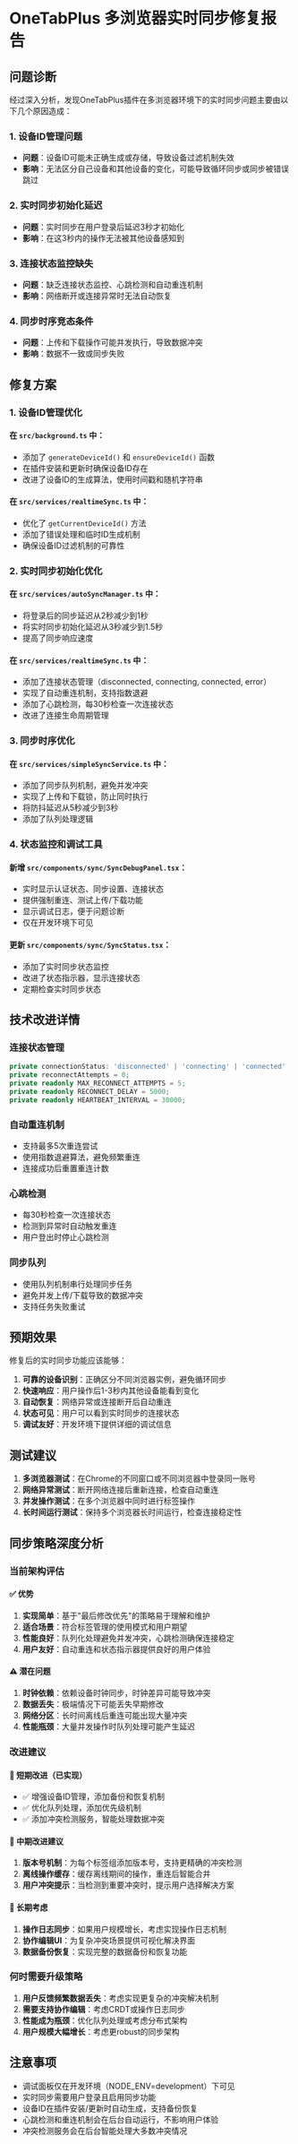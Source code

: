 # OneTabPlus 多浏览器实时同步修复报告

## 问题诊断

经过深入分析，发现OneTabPlus插件在多浏览器环境下的实时同步问题主要由以下几个原因造成：

### 1. 设备ID管理问题
- **问题**：设备ID可能未正确生成或存储，导致设备过滤机制失效
- **影响**：无法区分自己设备和其他设备的变化，可能导致循环同步或同步被错误跳过

### 2. 实时同步初始化延迟
- **问题**：实时同步在用户登录后延迟3秒才初始化
- **影响**：在这3秒内的操作无法被其他设备感知到

### 3. 连接状态监控缺失
- **问题**：缺乏连接状态监控、心跳检测和自动重连机制
- **影响**：网络断开或连接异常时无法自动恢复

### 4. 同步时序竞态条件
- **问题**：上传和下载操作可能并发执行，导致数据冲突
- **影响**：数据不一致或同步失败

## 修复方案

### 1. 设备ID管理优化

#### 在 `src/background.ts` 中：
- 添加了 `generateDeviceId()` 和 `ensureDeviceId()` 函数
- 在插件安装和更新时确保设备ID存在
- 改进了设备ID的生成算法，使用时间戳和随机字符串

#### 在 `src/services/realtimeSync.ts` 中：
- 优化了 `getCurrentDeviceId()` 方法
- 添加了错误处理和临时ID生成机制
- 确保设备ID过滤机制的可靠性

### 2. 实时同步初始化优化

#### 在 `src/services/autoSyncManager.ts` 中：
- 将登录后的同步延迟从2秒减少到1秒
- 将实时同步初始化延迟从3秒减少到1.5秒
- 提高了同步响应速度

#### 在 `src/services/realtimeSync.ts` 中：
- 添加了连接状态管理（disconnected, connecting, connected, error）
- 实现了自动重连机制，支持指数退避
- 添加了心跳检测，每30秒检查一次连接状态
- 改进了连接生命周期管理

### 3. 同步时序优化

#### 在 `src/services/simpleSyncService.ts` 中：
- 添加了同步队列机制，避免并发冲突
- 实现了上传和下载锁，防止同时执行
- 将防抖延迟从5秒减少到3秒
- 添加了队列处理逻辑

### 4. 状态监控和调试工具

#### 新增 `src/components/sync/SyncDebugPanel.tsx`：
- 实时显示认证状态、同步设置、连接状态
- 提供强制重连、测试上传/下载功能
- 显示调试日志，便于问题诊断
- 仅在开发环境下可见

#### 更新 `src/components/sync/SyncStatus.tsx`：
- 添加了实时同步状态监控
- 改进了状态指示器，显示连接状态
- 定期检查实时同步状态

## 技术改进详情

### 连接状态管理
```typescript
private connectionStatus: 'disconnected' | 'connecting' | 'connected' | 'error' = 'disconnected';
private reconnectAttempts = 0;
private readonly MAX_RECONNECT_ATTEMPTS = 5;
private readonly RECONNECT_DELAY = 5000;
private readonly HEARTBEAT_INTERVAL = 30000;
```

### 自动重连机制
- 支持最多5次重连尝试
- 使用指数退避算法，避免频繁重连
- 连接成功后重置重连计数

### 心跳检测
- 每30秒检查一次连接状态
- 检测到异常时自动触发重连
- 用户登出时停止心跳检测

### 同步队列
- 使用队列机制串行处理同步任务
- 避免并发上传/下载导致的数据冲突
- 支持任务失败重试

## 预期效果

修复后的实时同步功能应该能够：

1. **可靠的设备识别**：正确区分不同浏览器实例，避免循环同步
2. **快速响应**：用户操作后1-3秒内其他设备能看到变化
3. **自动恢复**：网络异常或连接断开后自动重连
4. **状态可见**：用户可以看到实时同步的连接状态
5. **调试友好**：开发环境下提供详细的调试信息

## 测试建议

1. **多浏览器测试**：在Chrome的不同窗口或不同浏览器中登录同一账号
2. **网络异常测试**：断开网络连接后重新连接，检查自动重连
3. **并发操作测试**：在多个浏览器中同时进行标签操作
4. **长时间运行测试**：保持多个浏览器长时间运行，检查连接稳定性

## 同步策略深度分析

### 当前架构评估

#### ✅ 优势
1. **实现简单**：基于"最后修改优先"的策略易于理解和维护
2. **适合场景**：符合标签管理的使用模式和用户期望
3. **性能良好**：队列化处理避免并发冲突，心跳检测确保连接稳定
4. **用户友好**：自动重连和状态指示器提供良好的用户体验

#### ⚠️ 潜在问题
1. **时钟依赖**：依赖设备时钟同步，时钟差异可能导致冲突
2. **数据丢失**：极端情况下可能丢失早期修改
3. **网络分区**：长时间离线后重连可能出现大量冲突
4. **性能瓶颈**：大量并发操作时队列处理可能产生延迟

### 改进建议

#### 🎯 短期改进（已实现）
- ✅ 增强设备ID管理，添加备份和恢复机制
- ✅ 优化队列处理，添加优先级机制
- ✅ 添加冲突检测服务，智能处理数据冲突

#### 🔄 中期改进建议
1. **版本号机制**：为每个标签组添加版本号，支持更精确的冲突检测
2. **离线操作缓存**：缓存离线期间的操作，重连后智能合并
3. **用户冲突提示**：当检测到重要冲突时，提示用户选择解决方案

#### 🚀 长期考虑
1. **操作日志同步**：如果用户规模增长，考虑实现操作日志机制
2. **协作编辑UI**：为复杂冲突场景提供可视化解决界面
3. **数据备份恢复**：实现完整的数据备份和恢复功能

### 何时需要升级策略

1. **用户反馈频繁数据丢失**：考虑实现更复杂的冲突解决机制
2. **需要支持协作编辑**：考虑CRDT或操作日志同步
3. **性能成为瓶颈**：优化队列处理或考虑分布式架构
4. **用户规模大幅增长**：考虑更robust的同步架构

## 注意事项

- 调试面板仅在开发环境（NODE_ENV=development）下可见
- 实时同步需要用户登录且启用同步功能
- 设备ID在插件安装/更新时自动生成，支持备份恢复
- 心跳检测和重连机制会在后台自动运行，不影响用户体验
- 冲突检测服务会在后台智能处理大多数冲突情况
